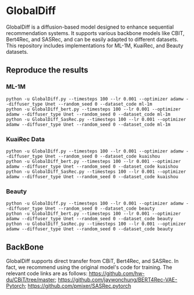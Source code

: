 # GlobalDiff
GlobalDiff is a diffusion-based model designed to enhance sequential recommendation systems. It supports various backbone models like CBIT, Bert4Rec, and SASRec, and can be easily adapted to different datasets. This repository includes implementations for ML-1M, KuaiRec, and Beauty datasets.

## Reproduce the results

### ML-1M

```
python -u GlobalDiff.py --timesteps 100 --lr 0.001 --optimizer adamw --diffuser_type Unet --random_seed 0 --dataset_code ml-1m 
python -u GlobalDiff_bert.py --timesteps 100 --lr 0.001 --optimizer adamw --diffuser_type Unet --random_seed 0 --dataset_code ml-1m 
python -u GlobalDiff_SasRec.py --timesteps 100 --lr 0.001 --optimizer adamw --diffuser_type Unet --random_seed 0 --dataset_code ml-1m 
```

### KuaiRec Data

```
python -u GlobalDiff.py --timesteps 100 --lr 0.001 --optimizer adamw --diffuser_type Unet --random_seed 0 --dataset_code kuaishou 
python -u GlobalDiff_bert.py --timesteps 100 --lr 0.001 --optimizer adamw --diffuser_type Unet --random_seed 0 --dataset_code kuaishou 
python -u GlobalDiff_SasRec.py --timesteps 100 --lr 0.001 --optimizer adamw --diffuser_type Unet --random_seed 0 --dataset_code kuaishou 
```

### Beauty

```
python -u GlobalDiff.py --timesteps 100 --lr 0.001 --optimizer adamw --diffuser_type Unet --random_seed 0 --dataset_code beauty 
python -u GlobalDiff_bert.py --timesteps 100 --lr 0.001 --optimizer adamw --diffuser_type Unet --random_seed 0 --dataset_code beauty 
python -u GlobalDiff_SasRec.py --timesteps 100 --lr 0.001 --optimizer adamw --diffuser_type Unet --random_seed 0 --dataset_code beauty 
```

## BackBone

GlobalDiff supports direct transfer from CBiT, Bert4Rec, and SASRec. In fact, we recommend using the original model's code for training. The relevant code links are as follows:
https://github.com/hw-du/CBiT/tree/master;
https://github.com/jaywonchung/BERT4Rec-VAE-Pytorch;
https://github.com/pmixer/SASRec.pytorch


